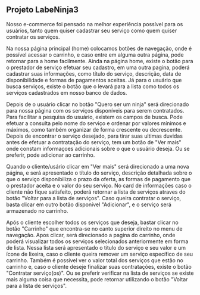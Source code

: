 ## Projeto LabeNinja3

Nosso e-commerce foi pensado na melhor experiência possível para os
usuários, tanto quem quiser cadastrar seu serviço como quem quiser
contratar os serviços.

Na nossa página principal (home) colocamos botões de navegação, onde é possível 
acessar o carrinho, e caso entre em alguma outra página, pode retornar para a home facilmente.
Ainda na página home, existe o botão para o prestador de serviço efetuar seu cadastro, em uma outra pagina, poderá cadastrar suas informações, como título do serviço, descrição, data de disponibilidade e formas de pagamentos aceitas.
Já para o usuário que busca serviços, existe o botão que o levará para a lista
como todos os serviços cadastrados em nosso banco de dados.

Depois de o usuário clicar no botão "Quero ser um ninja" será direcionado para nossa página com os serviços disponíveis para serem contratados. Para facilitar a pesquisa do usuário, existem os campos de busca. Pode efetuar a consulta pelo nome do serviço e ordenar por valores mínimos e máximos, como também organizar de forma crescente ou decrescente.
Depois de encontrar o serviço desejado, para tirar suas ultimas duvidas antes de efetuar a contratação do serviço, tem um botão de "Ver mais" onde constam informaçoes adicionais sobre o que o usuário deseja. Ou se preferir, pode adicionar ao carrinho.

Quando o cliente/usário clicar em "Ver mais" será direcionado a uma nova página,
e será apresentado o título do serviço, descrição detalhada sobre o que o serviço disponibiliza o prazo da oferta, as formas de pagamento que o prestador aceita e o valor do seu serviço. No card de informações caso o cliente não fique satisfeito, poderá retornar a lista de serviços atraves do botão "Voltar para a lista de serviços". Caso queira contratar o serviço, basta clicar em outro botão disponível "Adicionar", e o serviço será armazenado no carrinho.

Após o cliente escolher todos os serviços que deseja, bastar clicar no botão "Carrinho" que encontra-se no canto superior direito no menu de navegação. Apos clicar, será direcionado a pagina do carrinho, onde poderá visualizar todos os serviços selecionados anteriormente em forma de lista.
Nessa lista será apresentado o titulo do serviço e seu valor e um ícone de lixeira, caso o cliente queira remover um serviço específico de seu carrinho.
Também é possível ver o valor total dos serviços que estão no carrinho e, caso o cliente deseje finalizar suas contratações, existe o botão 
"Contratar serviço(os)". Ou se preferir verificar na lista de serviços se existe mais alguma coisa que necessita, pode retornar utilizando o botão 
"Voltar  para a lista de serviços".

